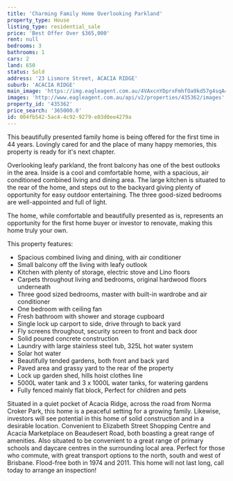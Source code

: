```yaml
---
title: 'Charming Family Home Overlooking Parkland'
property_type: House
listing_type: residential_sale
price: 'Best Offer Over $365,000'
rent: null
bedrooms: 3
bathrooms: 1
cars: 2
land: 650
status: Sold
address: '23 Lismore Street, ACACIA RIDGE'
suburb: 'ACACIA RIDGE'
main_image: 'https://img.eagleagent.com.au/4VAxcnYDprxFmhfOa9kd57g4sqA=/1280x854/smart/https://s3-us-west-2.amazonaws.com/eagleagent-orig/images/6823646/122787350-image-M.jpg'
images: 'http://www.eagleagent.com.au/api/v2/properties/435362/images'
property_id: '435362'
price_search: '365000.0'
id: 004fb542-5ac4-4c92-9279-e03d0ee4279a
---
```

This beautifully presented family home is being offered for the first time in 44 years. Lovingly cared for and the place of many happy memories, this property is ready for it's next chapter.

Overlooking leafy parkland, the front balcony has one of the best outlooks in the area. Inside is a cool and comfortable home, with a spacious, air conditioned combined living and dining area. The large kitchen is situated to the rear of the home, and steps out to the backyard giving plenty of opportunity for easy outdoor entertaining. The three good-sized bedrooms are well-appointed and full of light.

The home, while comfortable and beautifully presented as is, represents an opportunity for the first home buyer or investor to renovate, making this home truly your own.

This property features:

*  Spacious combined living and dining, with air conditioner
*  Small balcony off the living with leafy outlook
*  Kitchen with plenty of storage, electric stove and Lino floors
*  Carpets throughout living and bedrooms, original hardwood floors underneath
*  Three good sized bedrooms, master with built-in wardrobe and air conditioner
*  One bedroom with ceiling fan
*  Fresh bathroom with shower and storage cupboard
*  Single lock up carport to side, drive through to back yard
*  Fly screens throughout, security screen to front and back door
*  Solid poured concrete construction
*  Laundry with large stainless steel tub, 325L hot water system
*  Solar hot water
*  Beautifully tended gardens, both front and back yard
*  Paved area and grassy yard to the rear of the property
*  Lock up garden shed, hills hoist clothes line
*  5000L water tank and 3 x 1000L water tanks, for watering gardens
*  Fully fenced mainly flat block, Perfect for children and pets

Situated in a quiet pocket of Acacia Ridge, across the road from Norma Croker Park, this home is a peaceful setting for a growing family. Likewise, investors will see potential in this home of solid construction and in a desirable location. Convenient to Elizabeth Street Shopping Centre and Acacia Marketplace on Beaudesert Road, both boasting a great range of amenities. Also situated to be convenient to a great range of primary schools and daycare centres in the surrounding local area. Perfect for those who commute, with great transport options to the north, south and west of Brisbane. Flood-free both in 1974 and 2011. This home will not last long, call today to arrange an inspection!